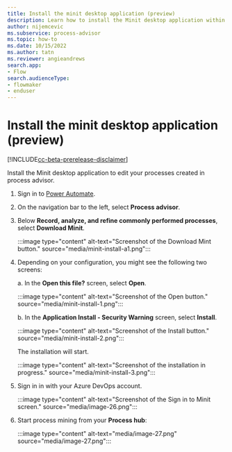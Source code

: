 ```yaml
---
title: Install the minit desktop application (preview)
description: Learn how to install the Minit desktop application within process advisor.
author: nijemcevic
ms.subservice: process-advisor
ms.topic: how-to
ms.date: 10/15/2022
ms.author: tatn
ms.reviewer: angieandrews
search.app:
- Flow
search.audienceType:
- flowmaker
- enduser
---
```


# Install the minit desktop application (preview)

[!INCLUDE[cc-beta-prerelease-disclaimer](../includes/cc-beta-prerelease-disclaimer.md)]

Install the Minit desktop application to edit your processes created in process advisor. 

1.	Sign in to [Power Automate](https://flow.microsoft.com).

1. On the navigation bar to the left, select **Process advisor**.

1. Below **Record, analyze, and refine commonly performed processes**, select **Download Minit**.

   :::image type="content" alt-text="Screenshot of the Download Mint button." source="media/minit-install-a1.png":::

1. Depending on your configuration, you might see the following two screens:

   a. In the **Open this file?** screen, select **Open**.

    :::image type="content" alt-text="Screenshot of the Open button." source="media/minit-install-1.png":::

    b. In the **Application Install - Security Warning** screen, select **Install**.

    :::image type="content" alt-text="Screenshot of the Install button." source="media/minit-install-2.png":::

   The installation will start.

   :::image type="content" alt-text="Screenshot of the installation in progress." source="media/minit-install-3.png":::

 1. Sign in in with your Azure DevOps account.

    :::image type="content" alt-text="Screenshot of the Sign in to Minit screen." source="media/image-26.png":::

1. Start process mining from your **Process hub**:

   :::image type="content" alt-text="media/image-27.png" source="media/image-27.png":::

